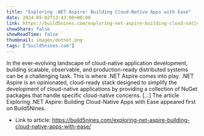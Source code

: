 ```yaml
---
title: "Exploring .NET Aspire: Building Cloud-Native Apps with Ease"
date: 2024-05-02T13:43:00+00:00
link: https://build5nines.com/exploring-net-aspire-building-cloud-native-apps-with-ease/
showShare: false
showReadTime: false
thumbnail: images/dotnet.png
tags: ["build5nines.com"]
---
```

In the ever-evolving landscape of cloud-native application development, building scalable, observable, and production-ready distributed systems can be a challenging task. This is where .NET Aspire comes into play. .NET Aspire is an opinionated, cloud-ready stack designed to simplify the development of cloud-native applications by providing a collection of NuGet packages that handle specific cloud-native concerns. […]
The article Exploring .NET Aspire: Building Cloud-Native Apps with Ease appeared first on Build5Nines.

- Link to article: https://build5nines.com/exploring-net-aspire-building-cloud-native-apps-with-ease/